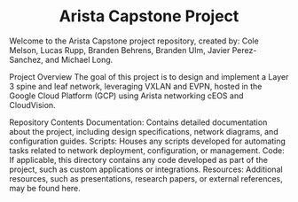 <div align="center">

# Arista Capstone Project

</div>

Welcome to the Arista Capstone project repository, created by: Cole Melson, Lucas Rupp, Branden Behrens, Branden Ulm, Javier Perez-Sanchez, and Michael Long.

Project Overview
The goal of this project is to design and implement a Layer 3 spine and leaf network, leveraging VXLAN and EVPN, hosted in the Google Cloud Platform (GCP) using Arista networking cEOS and CloudVision.

Repository Contents
Documentation: Contains detailed documentation about the project, including design specifications, network diagrams, and configuration guides.
Scripts: Houses any scripts developed for automating tasks related to network deployment, configuration, or management.
Code: If applicable, this directory contains any code developed as part of the project, such as custom applications or integrations.
Resources: Additional resources, such as presentations, research papers, or external references, may be found here.
